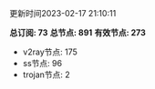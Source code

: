 更新时间2023-02-17 21:10:11

**总订阅: 73**
**总节点: 891**
**有效节点: 273**
- v2ray节点: 175
- ss节点: 96
- trojan节点: 2
